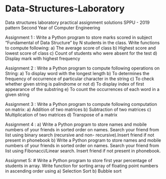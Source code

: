 # Data-Structures-Laboratory
Data structures laboratory practical assignment solutions
SPPU - 2019 pattern
Second Year of Computer Engineering

Assignment 1 : Write a Python program to store marks scored in subject “Fundamental of Data Structure” by N students in the class. Write functions to compute following:
a) The average score of class
b) Highest score and lowest score of class
c) Count of students who were absent for the test
d) Display mark with highest frequency

Assignment 2 : Write a Python program to compute following operations on String:
a) To display word with the longest length
b) To determines the frequency of occurrence of particular character in the string
c) To check whether given string is palindrome or not
d) To display index of first appearance of the substring
e) To count the occurrences of each word in a given string
 
Assignment 3 : Write a Python program to compute following computation on matrix:
a) Addition of two matrices
b) Subtraction of two matrices 
c) Multiplication of two matrices 
d) Transpose of a matrix

Assignment 4 : 
a) Write a Python program to store names and mobile numbers of your friends in sorted order on names. Search your friend from list using binary search (recursive and non- recursive).Insert friend if not present in phonebook
b) Write a Python program to store names and mobile numbers of your friends in sorted order on names. Search your friend from list using Fibonacci/Linear search. Insert friend if not present in phonebook.

Assignmet 5: # Write a Python program to store first year percentage of students in array. Write function for sorting array of floating point numbers in ascending order using
a) Selection Sort
b) Bubble sort 
 
 
